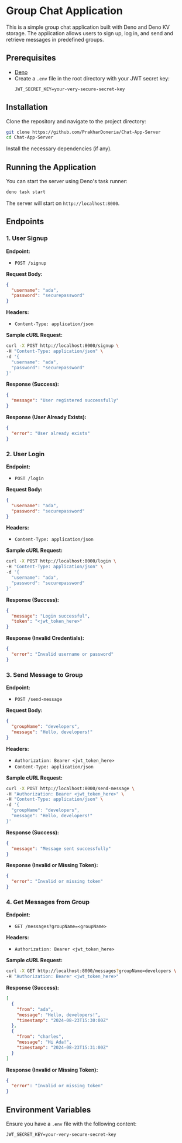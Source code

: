 # Group Chat Application

This is a simple group chat application built with Deno and Deno KV storage. The application allows users to sign up, log in, and send and retrieve messages in predefined groups.

## Prerequisites

- [Deno](https://deno.land/)
- Create a `.env` file in the root directory with your JWT secret key:
  ```
  JWT_SECRET_KEY=your-very-secure-secret-key
  ```

## Installation

Clone the repository and navigate to the project directory:

```bash
git clone https://github.com/PrakharDoneria/Chat-App-Server
cd Chat-App-Server
```

Install the necessary dependencies (if any).

## Running the Application

You can start the server using Deno's task runner:

```bash
deno task start
```

The server will start on `http://localhost:8000`.

## Endpoints

### 1. User Signup

**Endpoint:**

- `POST /signup`

**Request Body:**

```json
{
  "username": "ada",
  "password": "securepassword"
}
```

**Headers:**

- `Content-Type: application/json`

**Sample cURL Request:**

```bash
curl -X POST http://localhost:8000/signup \
-H "Content-Type: application/json" \
-d '{
  "username": "ada",
  "password": "securepassword"
}'
```

**Response (Success):**

```json
{
  "message": "User registered successfully"
}
```

**Response (User Already Exists):**

```json
{
  "error": "User already exists"
}
```

### 2. User Login

**Endpoint:**

- `POST /login`

**Request Body:**

```json
{
  "username": "ada",
  "password": "securepassword"
}
```

**Headers:**

- `Content-Type: application/json`

**Sample cURL Request:**

```bash
curl -X POST http://localhost:8000/login \
-H "Content-Type: application/json" \
-d '{
  "username": "ada",
  "password": "securepassword"
}'
```

**Response (Success):**

```json
{
  "message": "Login successful",
  "token": "<jwt_token_here>"
}
```

**Response (Invalid Credentials):**

```json
{
  "error": "Invalid username or password"
}
```

### 3. Send Message to Group

**Endpoint:**

- `POST /send-message`

**Request Body:**

```json
{
  "groupName": "developers",
  "message": "Hello, developers!"
}
```

**Headers:**

- `Authorization: Bearer <jwt_token_here>`
- `Content-Type: application/json`

**Sample cURL Request:**

```bash
curl -X POST http://localhost:8000/send-message \
-H "Authorization: Bearer <jwt_token_here>" \
-H "Content-Type: application/json" \
-d '{
  "groupName": "developers",
  "message": "Hello, developers!"
}'
```

**Response (Success):**

```json
{
  "message": "Message sent successfully"
}
```

**Response (Invalid or Missing Token):**

```json
{
  "error": "Invalid or missing token"
}
```

### 4. Get Messages from Group

**Endpoint:**

- `GET /messages?groupName=<groupName>`

**Headers:**

- `Authorization: Bearer <jwt_token_here>`

**Sample cURL Request:**

```bash
curl -X GET http://localhost:8000/messages?groupName=developers \
-H "Authorization: Bearer <jwt_token_here>"
```

**Response (Success):**

```json
[
  {
    "from": "ada",
    "message": "Hello, developers!",
    "timestamp": "2024-08-23T15:30:00Z"
  },
  {
    "from": "charles",
    "message": "Hi Ada!",
    "timestamp": "2024-08-23T15:31:00Z"
  }
]
```

**Response (Invalid or Missing Token):**

```json
{
  "error": "Invalid or missing token"
}
```

## Environment Variables

Ensure you have a `.env` file with the following content:

```
JWT_SECRET_KEY=your-very-secure-secret-key
```
